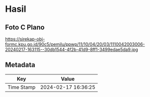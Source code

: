 # Hasil

## Foto C Plano

https://sirekap-obj-formc.kpu.go.id/90c5/pemilu/ppwp/11/10/04/20/03/1110042003006-20240217-163115--30db1544-4f2b-41d9-8ff1-3499edae5da9.jpg


## Metadata

| Key        | Value               |
| ---------- | ------------------- |
| Time Stamp | 2024-02-17 16:36:25 |



